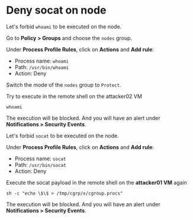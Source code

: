 # Deny socat on node

Let's forbid `whoami` to be executed on the node.

Go to **Policy > Groups** and choose the `nodes` group.

Under **Process Profile Rules**, click on **Actions** and **Add rule**:

* Process name: `whoami`
* Path: `/usr/bin/whoami`
* Action: Deny

Switch the mode of the `nodes` group to `Protect`.

Try to execute in the remote shell on the attacker02 VM

```whoami```

The execution will be blocked. And you will have an alert under **Notifications > Security Events**.

Let's forbid `socat` to be executed on the node.

Under **Process Profile Rules**, click on **Actions** and **Add rule**:

* Process name: `socat`
* Path: `/usr/bin/socat`
* Action: Deny

Execute the socat payload in the remote shell on the **attacker01 VM** again

```sh -c "echo \$\$ > /tmp/cgrp/x/cgroup.procs"```

The execution will be blocked. And you will have an alert under **Notifications > Security Events**.
